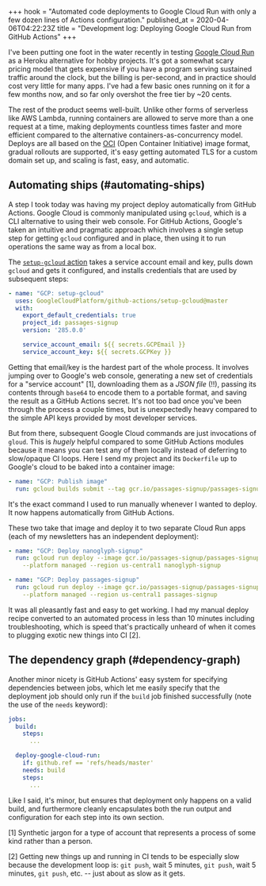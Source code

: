 +++
hook = "Automated code deployments to Google Cloud Run with only a few dozen lines of Actions configuration."
published_at = 2020-04-06T04:22:23Z
title = "Development log: Deploying Google Cloud Run from GitHub Actions"
+++

I've been putting one foot in the water recently in testing [Google Cloud Run](https://cloud.google.com/run/docs) as a Heroku alternative for hobby projects. It's got a somewhat scary pricing model that gets expensive if you have a program serving sustained traffic around the clock, but the billing is per-second, and in practice should cost very little for many apps. I've had a few basic ones running on it for a few months now, and so far only overshot the free tier by ~20 cents.

The rest of the product seems well-built. Unlike other forms of serverless like AWS Lambda, running containers are allowed to serve more than a one request at a time, making deployments countless times faster and more efficient compared to the alternative containers-as-concurrency model. Deploys are all based on the [OCI](https://github.com/opencontainers/image-spec) (Open Container Initiative) image format, gradual rollouts are supported, it's easy getting automated TLS for a custom domain set up, and scaling is fast, easy, and automatic.

## Automating ships (#automating-ships)

A step I took today was having my project deploy automatically from GitHub Actions. Google Cloud is commonly manipulated using `gcloud`, which is a CLI alternative to using their web console. For GitHub Actions, Google's taken an intuitive and pragmatic approach which involves a single setup step for getting `gcloud` configured and in place, then using it to run operations the same way as from a local box.

The [`setup-gcloud` action](https://github.com/GoogleCloudPlatform/github-actions/tree/master/setup-gcloud) takes a service account email and key, pulls down `gcloud` and gets it configured, and installs credentials that are used by subsequent steps:

``` yaml
- name: "GCP: setup-gcloud"
  uses: GoogleCloudPlatform/github-actions/setup-gcloud@master
  with:
    export_default_credentials: true
    project_id: passages-signup
    version: '285.0.0'

    service_account_email: ${{ secrets.GCPEmail }}
    service_account_key: ${{ secrets.GCPKey }}
```

Getting that email/key is the hardest part of the whole process. It involves jumping over to Google's web console, generating a new set of credentials for a "service account" [1], downloading them as a _JSON file_ (!!), passing its contents through `base64` to encode them to a portable format, and saving the result as a GitHub Actions secret. It's not too bad once you've been through the process a couple times, but is unexpectedly heavy compared to the simple API keys provided by most developer services.

But from there, subsequent Google Cloud commands are just invocations of `gloud`. This is _hugely_ helpful compared to some GitHub Actions modules because it means you can test any of them locally instead of deferring to slow/opaque CI loops. Here I send my project and its `Dockerfile` up to Google's cloud to be baked into a container image:

``` yaml
- name: "GCP: Publish image"
  run: gcloud builds submit --tag gcr.io/passages-signup/passages-signup
```

It's the exact command I used to run manually whenever I wanted to deploy. It now happens automatically from GitHub Actions.

These two take that image and deploy it to two separate Cloud Run apps (each of my newsletters has an independent deployment):

``` yaml
- name: "GCP: Deploy nanoglyph-signup"
  run: gcloud run deploy --image gcr.io/passages-signup/passages-signup
    --platform managed --region us-central1 nanoglyph-signup

- name: "GCP: Deploy passages-signup"
  run: gcloud run deploy --image gcr.io/passages-signup/passages-signup
    --platform managed --region us-central1 passages-signup
```

It was all pleasantly fast and easy to get working. I had my manual deploy recipe converted to an automated process in less than 10 minutes including troubleshooting, which is speed that's practically unheard of when it comes to plugging exotic new things into CI [2].

## The dependency graph (#dependency-graph)

Another minor nicety is GitHub Actions' easy system for specifying dependencies between jobs, which let me easily specify that the deployment job should only run if the `build` job finished successfully (note the use of the `needs` keyword):

``` yaml
jobs:
  build:
    steps:
      ...

  deploy-google-cloud-run:
    if: github.ref == 'refs/heads/master'
    needs: build
    steps:
      ...
```

Like I said, it's minor, but ensures that deployment only happens on a valid build, and furthermore cleanly encapsulates both the run output and configuration for each step into its own section.

[1] Synthetic jargon for a type of account that represents a process of some kind rather than a person.

[2] Getting new things up and running in CI tends to be especially slow because the development loop is: `git push`, wait 5 minutes, `git push`, wait 5 minutes, `git push`, etc. -- just about as slow as it gets.
